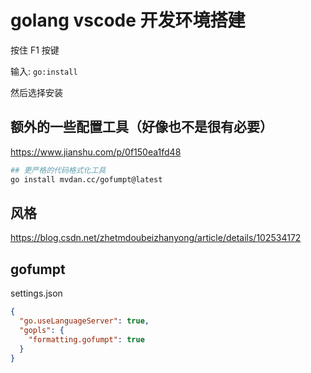 # golang vscode 开发环境搭建

按住 F1 按键

输入: `go:install`

然后选择安装

## 额外的一些配置工具（好像也不是很有必要）

https://www.jianshu.com/p/0f150ea1fd48

```bash
## 更严格的代码格式化工具
go install mvdan.cc/gofumpt@latest

```

## 风格

https://blog.csdn.net/zhetmdoubeizhanyong/article/details/102534172

## gofumpt

settings.json

```json
{
  "go.useLanguageServer": true,
  "gopls": {
    "formatting.gofumpt": true
  }
}
```
